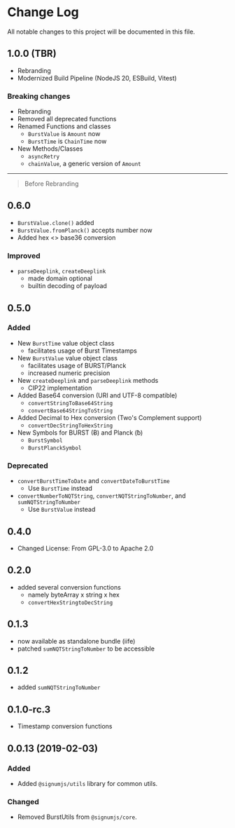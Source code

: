 # Change Log
All notable changes to this project will be documented in this file.

## 1.0.0 (TBR)

- Rebranding
- Modernized Build Pipeline (NodeJS 20, ESBuild, Vitest)

### Breaking changes

- Rebranding
- Removed all deprecated functions
- Renamed Functions and classes
  - `BurstValue` is `Amount` now
  - `BurstTime` is `ChainTime` now
- New Methods/Classes
  - `asyncRetry`
  - `chainValue`, a generic version of `Amount`


----------------------------------------------------
> Before Rebranding

 
## 0.6.0
- `BurstValue.clone()` added
- `BurstValue.fromPlanck()` accepts number now
- Added hex <> base36 conversion

### Improved
- `parseDeeplink`, `createDeeplink`
  - made domain optional
  - builtin decoding of payload

## 0.5.0

### Added 
- New `BurstTime` value object class 
    - facilitates usage of Burst Timestamps
- New `BurstValue` value object class 
    - facilitates usage of BURST/Planck
    - increased numeric precision
- New `createDeeplink` and `parseDeeplink` methods
    - CIP22 implementation
- Added Base64 conversion (URI and UTF-8 compatible)
    - `convertStringToBase64String`
    - `convertBase64StringToString`
- Added Decimal to Hex conversion (Two's Complement support)
    - `convertDecStringToHexString`
- New Symbols for BURST (Ƀ) and Planck (ƀ)
    - `BurstSymbol`
    - `BurstPlanckSymbol`
     
### Deprecated
- `convertBurstTimeToDate` and `convertDateToBurstTime`
    - Use `BurstTime` instead  
- `convertNumberToNQTString`, `convertNQTStringToNumber`, and `sumNQTStringToNumber`
    - Use `BurstValue` instead  


## 0.4.0
- Changed License: From GPL-3.0 to Apache 2.0

## 0.2.0
- added several conversion functions
    - namely byteArray x string x hex
    - `convertHexStringtoDecString`

## 0.1.3
- now available as standalone bundle (iife)
- patched `sumNQTStringToNumber` to be accessible

## 0.1.2
- added `sumNQTStringToNumber`

## 0.1.0-rc.3
- Timestamp conversion functions

## 0.0.13 (2019-02-03)
### Added
- Added `@signumjs/utils` library for common utils.

### Changed
- Removed BurstUtils from `@signumjs/core`.
